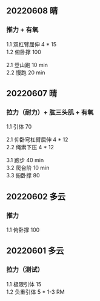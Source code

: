 ## 20220608  晴

### 推力 + 有氧
1.1 双杠臂屈伸 4 * 15  
1.2 俯卧撑 100  

2.1 登山跑 10 min  
2.2 慢跑 20 min   



## 20220607  晴

### 拉力（耐力）+ 肱三头肌 + 有氧 
1.1 引体 70  

2.1 仰卧弯杠臂屈伸 4 * 12  
2.2 绳索下压 4 * 12  

3.1 跑步 40 min  
3.2 爬台阶 10 min  
3.3 俯卧撑 80  


## 20220602  多云

### 推力  
1.1 俯卧撑 100       



## 20220601  多云

### 拉力（测试）   
1.1 极限引体 15  
1.2 负重引体 5 * 1-3 RM      

